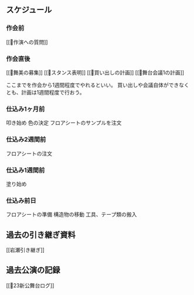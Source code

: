 ## スケジュール
### 作会前
[[🔨作演への質問]]
### 作会直後
[[🔨舞美の募集]]
[[🔨スタンス表明]]
[[🔨買い出しの計画]]
[[🔨舞台会議1の計画]]

ここまでを作会から1週間程度でやれるといい。
買い出しや会議自体ができなくとも、計画は1週間程度で行おう。

### 仕込み1ヶ月前
叩き始め
色の決定
フロアシートのサンプルを注文
### 仕込み2週間前
フロアシートの注文
### 仕込み1週間前
塗り始め
### 仕込み前日
フロアシートの準備
構造物の移動
工具、テープ類の搬入

## 過去の引き継ぎ資料
[[岩瀬引き継ぎ]]

## 過去公演の記録
[[🔨23新公舞台ログ]]